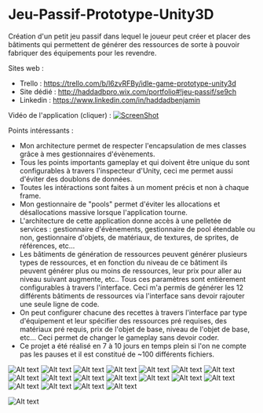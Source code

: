 # Jeu-Passif-Prototype-Unity3D
Création d'un petit jeu passif dans lequel le joueur peut créer et placer des bâtiments qui permettent de générer des ressources de sorte à pouvoir fabriquer des équipements pour les revendre.

Sites web :
- Trello : https://trello.com/b/l6zvRFBy/idle-game-prototype-unity3d
- Site dédié : http://haddadbpro.wix.com/portfolio#!jeu-passif/se9ch
- Linkedin : https://www.linkedin.com/in/haddadbenjamin

Vidéo de l'application (cliquer)  : 
[![ScreenShot](http://i.imgur.com/Oj5SNxX.jpg)](https://www.youtube.com/watch?v=_2Nx2YNqQiE)

Points intéressants :
- Mon architecture permet de respecter l'encapsulation de mes classes grâce à mes gestionnaires d'évènements.
- Tous les points importants gameplay et qui doivent être unique du  sont configurables à travers l'inspecteur d'Unity, ceci me permet aussi d'éviter des doublons de données.
- Toutes les intéractions sont faites à un moment précis et non à chaque frame.
- Mon gestionnaire de "pools" permet d'éviter les allocations et désallocations massive lorsque l'application tourne.
- L'architecture de cette application donne accès à une pelletée de services : gestionnaire d'évènements, gestionnaire de pool étendable ou non, gestionnaire d'objets, de matériaux, de textures, de sprites, de références, etc...
- Les bâtiments de génération de ressources peuvent générer plusieurs types de ressources, et en fonction du niveau de ce bâtiment ils peuvent générer plus ou moins de ressources, leur prix pour aller au niveau suivant augmente, etc.. Tous ces paramètres sont entièrement configurables à travers l'interface. Ceci m'a permis de générer les 12 différents bâtiments de ressources via l'interface sans devoir rajouter une seule ligne de code.
- On peut configurer chacune des recettes à travers l'interface par type d'équipement et leur spécifier des ressources pré requises, des matériaux pré requis, prix de l'objet de base, niveau de l'objet de base, etc... Ceci permet de changer le gameplay sans devoir coder.
- Ce projet a été réalisé en 7 à 10 jours en temps plein si l'on ne compte pas les pauses et il est constitué de ~100 différents fichiers.

![Alt text](http://i.imgur.com/3Own1bK.jpg "Recettes d'armures.")
![Alt text](http://i.imgur.com/5u6BRrf.jpg "Fabrication d'équipements en cours.")
![Alt text](http://i.imgur.com/xfmqMOx.jpg "Amélioration d'un bâtiment.")
![Alt text](http://i.imgur.com/JogB4VU.jpg "Vente d'un bâtiment.")
![Alt text](http://i.imgur.com/WqNXcOJ.jpg "Menu de création de bâtiment qui génère de la ressource puis placement de ce bâtiment.")
![Alt text](http://i.imgur.com/U7lpP7W.jpg "Menu de création d'équipement, on peut sélectionner le filtre que l'on souhaite et configurer entièrement la partie recette ainsi que la configuration des objets qu'il génère.")
![Alt text](http://i.imgur.com/V8JBkZ0.jpg "Boutons d'intéractions d'un bâtiment.")
![Alt text](http://i.imgur.com/2OX9oRM.jpg "Boutons permettant de naviguer sur les menus de construction d'équipements et de création de bâtiment générant des ressources.")
![Alt text](http://i.imgur.com/oQt0BcF.png "Architecture du jeu. (133 fichiers en ~10 jours en temps plein)")
![Alt text](http://i.imgur.com/zx10bbK.jpg "Configuration des bâtiments générant des ressources.")
![Alt text](http://i.imgur.com/Znyq5tb.jpg "Configuration des recettes ainsi que des objets générer, les données qui peuvent changées ne peuvent pas être modifiées d'ici cette interface. (ceci me permet d'éviter des doublons de données).")
![Alt text](http://i.imgur.com/2fiBgcz.jpg "Présentation d'une partie des services de cette application.")
![Alt text](http://i.imgur.com/GDUWymp.jpg "Animations de mes menus.")
![Alt text](http://i.imgur.com/5Tk6mT2.jpg "Recettes d'arcs.")
![Alt text](http://i.imgur.com/3Own1bK.jpg "Recettes d'armures.")
![Alt text](http://i.imgur.com/FTkMxaP.jpg "Recettes de dagues.")
![Alt text](http://i.imgur.com/e22GVIn.jpg "Recettes de vestes.")
![Alt text](http://i.imgur.com/3Own1bK.jpg "Recettes d'armures.")


![Alt text](http://i.imgur.com/ptDdurf.png "Classes réutilisable.")
